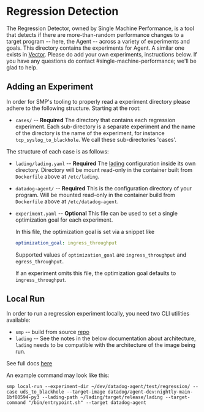 # Regression Detection

The Regression Detector, owned by Single Machine Performance, is a tool that
detects if there are more-than-random performance changes to a target program --
here, the Agent -- across a variety of experiments and goals. This directory
contains the experiments for Agent. A similar one exists in [Vector]. Please do
add your own experiments, instructions below. If you have any questions do
contact #single-machine-performance; we'll be glad to help.

## Adding an Experiment

In order for SMP's tooling to properly read a experiment directory please
adhere to the following structure. Starting at the root:

* `cases/` -- __Required__ The directory that contains each regression
  experiment. Each sub-directory is a separate experiment and the name of the
  directory is the name of the experiment, for instance
  `tcp_syslog_to_blackhole`. We call these sub-directories 'cases'.

The structure of each case is as follows:

* `lading/lading.yaml` -- __Required__ The [lading] configuration inside its own
  directory. Directory will be mount read-only in the container built from
  `Dockerfile` above at `/etc/lading`.
* `datadog-agent/` -- __Required__ This is the configuration directory of your
  program. Will be mounted read-only in the container build from `Dockerfile`
  above at `/etc/datadog-agent`.
* `experiment.yaml` -- __Optional__ This file can be used to set a
  single optimization goal for each experiment.

  In this file, the optimization goal is set via a snippet like

  ```yaml
  optimization_goal: ingress_throughput
  ```

  Supported values of `optimization_goal` are `ingress_throughput` and
  `egress_throughput`.

  If an experiment omits this file, the optimization goal defaults to
  `ingress_throughput`.

[Vector]: https://github.com/vectordotdev/vector/tree/master/regression
[lading]: https://github.com/DataDog/lading

## Local Run
In order to run a regression experiment locally, you need two CLI utilities
available:
- `smp` -- build from source [repo](https://github.com/DataDog/single-machine-performance/)
- `lading` -- See the notes in the below documentation about architecture,
  `lading` needs to be compatible with the architecture of the image being run.

See full docs [here](https://github.com/DataDog/single-machine-performance/blob/main/smp/README.md#running-replicates-locally)

An example command may look like this:
```
smp local-run --experiment-dir ~/dev/datadog-agent/test/regression/ --case uds_to_blackhole --target-image datadog/agent-dev:nightly-main-1bf80594-py3 --lading-path ~/lading/target/release/lading --target-command "/bin/entrypoint.sh" --target datadog-agent
```


